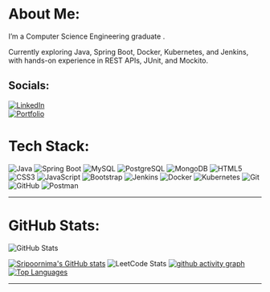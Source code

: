 # About Me:
I’m a Computer Science Engineering graduate .

Currently exploring Java, Spring Boot, Docker, Kubernetes, and Jenkins, with hands-on experience in REST APIs, JUnit, and Mockito.



## Socials:
[![LinkedIn](https://img.shields.io/badge/LinkedIn-0A66C2?style=flat-square&logo=linkedin&logoColor=white)](https://www.linkedin.com/in/sripoornimadevi)  
[![Portfolio](https://img.shields.io/badge/Portfolio-000000?style=flat-square&logo=githubpages&logoColor=white)](https://sripoornimadevi24.wixsite.com/my-site)  

# Tech Stack:

![Java](https://img.shields.io/badge/Java-007396?style=flat&logo=java&logoColor=white)
![Spring Boot](https://img.shields.io/badge/Spring%20Boot-6DB33F?style=flat&logo=springboot&logoColor=white)
![MySQL](https://img.shields.io/badge/MySQL-4479A1?style=flat&logo=mysql&logoColor=white)
![PostgreSQL](https://img.shields.io/badge/PostgreSQL-336791?style=flat&logo=postgresql&logoColor=white)
![MongoDB](https://img.shields.io/badge/MongoDB-47A248?style=flat&logo=mongodb&logoColor=white)
![HTML5](https://img.shields.io/badge/HTML5-E34F26?style=flat&logo=html5&logoColor=white)
![CSS3](https://img.shields.io/badge/CSS3-1572B6?style=flat&logo=css3&logoColor=white)
![JavaScript](https://img.shields.io/badge/JavaScript-F7DF1E?style=flat&logo=javascript&logoColor=black)
![Bootstrap](https://img.shields.io/badge/Bootstrap-7952B3?style=flat&logo=bootstrap&logoColor=white)
![Jenkins](https://img.shields.io/badge/Jenkins-D24939?style=flat&logo=jenkins&logoColor=white)
![Docker](https://img.shields.io/badge/Docker-2496ED?style=flat&logo=docker&logoColor=white)
![Kubernetes](https://img.shields.io/badge/Kubernetes-326CE5?style=flat&logo=kubernetes&logoColor=white)
![Git](https://img.shields.io/badge/Git-F05032?style=flat&logo=git&logoColor=white)
![GitHub](https://img.shields.io/badge/GitHub-181717?style=flat&logo=github&logoColor=white)
![Postman](https://img.shields.io/badge/Postman-FF6C37?style=flat&logo=postman&logoColor=white)

---
# GitHub Stats:



![GitHub Stats](https://nirzak-streak-stats.vercel.app/?user=sripoornima&theme=dark&hide_border=false)

[![Sripoornima's GitHub stats](https://github-readme-stats.vercel.app/api?username=sripoornima&theme=dark)](https://github.com/sripoornima/github-readme-stats)
![LeetCode Stats](https://leetcard.jacoblin.cool/sripoornimadevi24?theme=dark&hide_border=falsek&font=Marcellus)
[![github activity graph](https://github-readme-activity-graph.vercel.app/graph?username=sripoornima&bg_color=0d1117&color=f3f7fb&line=96b7e9&point=58a6ff&area=true&hide_border=true)](https://github.com/ashutosh00710/github-readme-activity-graph)
[![Top Languages](https://github-readme-stats.vercel.app/api/top-langs/?username=sripoornima&theme=dark&hide_border=false&include_all_commits=true&count_private=true&layout=compact)](https://github.com/sripoornima)


---


